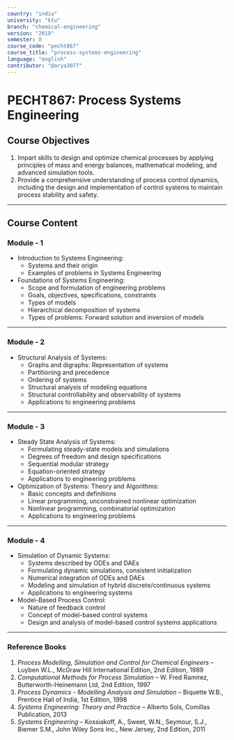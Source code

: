```yaml
---
country: "india"
university: "ktu"
branch: "chemical-engineering"
version: "2019"
semester: 8
course_code: "pecht867"
course_title: "process-systems-engineering"
language: "english"
contributor: "@arya3077"
---
```


# PECHT867: Process Systems Engineering

## Course Objectives
1. Impart skills to design and optimize chemical processes by applying principles of mass and energy balances, mathematical modeling, and advanced simulation tools.
2. Provide a comprehensive understanding of process control dynamics, including the design and implementation of control systems to maintain process stability and safety.
---
## Course Content

### Module - 1
* Introduction to Systems Engineering:
  - Systems and their origin
  - Examples of problems in Systems Engineering
* Foundations of Systems Engineering:
  - Scope and formulation of engineering problems
  - Goals, objectives, specifications, constraints
  - Types of models
  - Hierarchical decomposition of systems
  - Types of problems: Forward solution and inversion of models  
---

### Module - 2
* Structural Analysis of Systems:
  - Graphs and digraphs: Representation of systems
  - Partitioning and precedence
  - Ordering of systems
  - Structural analysis of modeling equations
  - Structural controllability and observability of systems
  - Applications to engineering problems  
---

### Module - 3
* Steady State Analysis of Systems:
  - Formulating steady-state models and simulations
  - Degrees of freedom and design specifications
  - Sequential modular strategy
  - Equation-oriented strategy
  - Applications to engineering problems
* Optimization of Systems: Theory and Algorithms:
  - Basic concepts and definitions
  - Linear programming, unconstrained nonlinear optimization
  - Nonlinear programming, combinatorial optimization
  - Applications to engineering problems  
---

### Module - 4
* Simulation of Dynamic Systems:
  - Systems described by ODEs and DAEs
  - Formulating dynamic simulations, consistent initialization
  - Numerical integration of ODEs and DAEs
  - Modeling and simulation of hybrid discrete/continuous systems
  - Applications to engineering systems
* Model-Based Process Control:
  - Nature of feedback control
  - Concept of model-based control systems
  - Design and analysis of model-based control systems applications
---

### Reference Books
1. *Process Modelling, Simulation and Control for Chemical Engineers* – Luyben W.L., McGraw Hill International Edition, 2nd Edition, 1989
2. *Computational Methods for Process Simulation* – W. Fred Ramirez, Butterworth-Heinemann Ltd, 2nd Edition, 1997
3. *Process Dynamics - Modelling Analysis and Simulation* – Biquette W.B., Prentice Hall of India, 1st Edition, 1998
4. *Systems Engineering: Theory and Practice* – Alberto Sols, Comillas Publication, 2013
5. *Systems Engineering* – Kossiakoff, A., Sweet, W.N., Seymour, S.J., Biemer S.M., John Wiley Sons Inc., New Jersey, 2nd Edition, 2011

